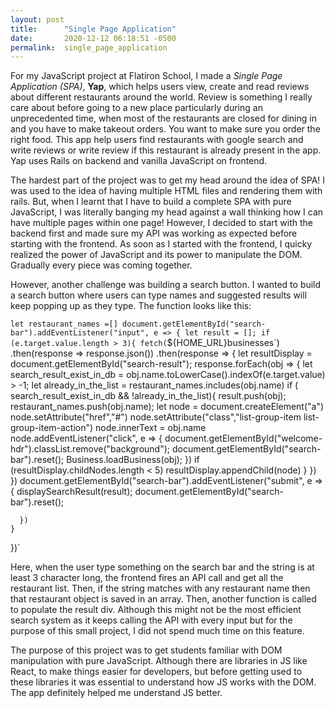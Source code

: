 ```yaml
---
layout: post
title:      "Single Page Application"
date:       2020-12-12 06:18:51 -0500
permalink:  single_page_application
---
```



For my JavaScript project at Flatiron School, I made a *Single Page Application (SPA)*, **Yap**, which helps users view, create and read reviews about different restaurants around the world. Review is something I really care about before going to a new place particularly during an unprecedented time, when most of the restaurants are closed for dining in and you have to make takeout orders. You want to make sure you order the right food. This app help users find restaurants with google search and write reviews or write review if this restaurant is already present in the app. Yap uses Rails on backend and vanilla JavaScript on frontend.

The hardest part of the project was to get my head around the idea of SPA! I was used to the idea of having multiple HTML files and rendering them with rails. But, when I learnt that I have to build a complete SPA with pure JavaScript, I was literally banging my head against a wall thinking how I can have multiple pages within one page! However, I decided to start with the backend first and made sure my API was working as expected before starting with the frontend. As soon as I started with the frontend, I quicky realized the power of JavaScript and its power to manipulate the DOM. Gradually every piece was coming together. 

However, another challenge was building a search button. I wanted to build a search button where users can type names and suggested results will keep popping up as they type. The function looks like this: 

`let restaurant_names =[]
  document.getElementById("search-bar").addEventListener("input", e => {
    let result = [];
    if (e.target.value.length > 3){
        fetch(`${HOME_URL}businesses`)
          .then(response => response.json())
          .then(response => {
            let resultDisplay = document.getElementById("search-result");
              response.forEach(obj => {
                let search_result_exist_in_db = obj.name.toLowerCase().indexOf(e.target.value) > -1;
                let already_in_the_list = restaurant_names.includes(obj.name)
                if ( search_result_exist_in_db && !already_in_the_list){
                  result.push(obj);
                  restaurant_names.push(obj.name);
                  let node = document.createElement("a")
                  node.setAttribute("href","#")
                  node.setAttribute("class","list-group-item list-group-item-action")
                  node.innerText = obj.name
                  node.addEventListener("click", e => {
                    document.getElementById("welcome-hdr").classList.remove("background");
                    document.getElementById("search-bar").reset();
                    Business.loadBusiness(obj);
                  })
                  if (resultDisplay.childNodes.length < 5) resultDisplay.appendChild(node)
                }
              })    
          })
      document.getElementById("search-bar").addEventListener("submit", e => {
        displaySearchResult(result);
        document.getElementById("search-bar").reset();
        
      })
    }
  })`

Here, when the user type something on the search bar and the string is at least 3 character long, the frontend fires an API call and get all the restaurant list. Then, if the string matches with any restaurant name then that restaurant object is saved in an array. Then, another function is called to populate the result div. Although this might not be the most efficient search system as it keeps calling the API with every input but for the purpose of this small project, I did not spend much time on this feature. 

The purpose of this project was to get students familiar with DOM manipulation with pure JavaScript. Although there are libraries in JS like React, to make things easier for developers, but before getting used to these libraries it was essential to understand how JS works with the DOM. The app definitely helped me understand JS better. 


